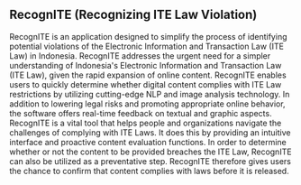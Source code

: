 ## RecognITE (Recognizing ITE Law Violation)

RecognITE is an application designed to simplify the process of identifying potential violations of the Electronic Information and Transaction Law (ITE Law) in Indonesia. RecognITE addresses the urgent need for a simpler understanding of Indonesia's Electronic Information and Transaction Law (ITE Law), given the rapid expansion of online content. RecognITE enables users to quickly determine whether digital content complies with ITE Law restrictions by utilizing cutting-edge NLP and image analysis technology. In addition to lowering legal risks and promoting appropriate online behavior, the software offers real-time feedback on textual and graphic aspects. RecognITE is a vital tool that helps people and organizations navigate the challenges of complying with ITE Laws. It does this by providing an intuitive interface and proactive content evaluation functions. In order to determine whether or not the content to be provided breaches the ITE Law, RecognITE can also be utilized as a preventative step. RecognITE therefore gives users the chance to confirm that content complies with laws before it is released.

